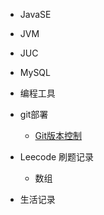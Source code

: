 * JavaSE
* JVM
* JUC
* MySQL
* 编程工具
* git部署
  * [Git版本控制](/ProjectDocs/Git版本控制.md)

* Leecode 刷题记录
  * 数组
* 生活记录